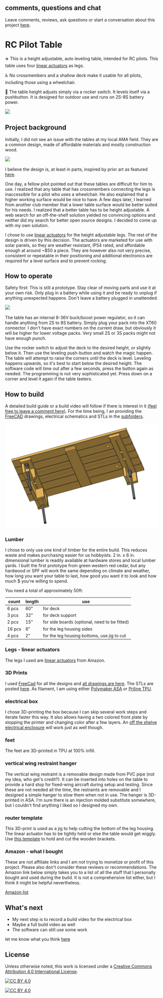 ## comments, questions and chat
Leave comments, reviews, ask questions or start a conversation about this project [here](https://github.com/T-RC/RCPilotTable/discussions).

# RC Pilot Table
:airplane: This is a height adjustable, auto leveling table, intended for RC pilots. This table uses four [linear actuators](https://www.amazon.com/dp/B00NM8H67C/?coliid=I13O6CUFJ1UPBA&colid=PGYE4HTR4F8&psc=1&ref_=list_c_wl_lv_ov_lig_dp_it) as legs.

:wheelchair: No crossmembers and a shallow deck make it usable for all pilots, including those using a wheelchair. 

:wrench: The table height adjusts simply via a rocker switch. It levels itself via a pushbutton. It is designed for outdoor use and runs on 2S-8S battery power.

![](/drawings%20and%20images/IMG_9872.png)


## Project background

Initially, I did not see an issue with the tables at my local AMA field. They are a common design, made of affordable materials and mostly construction wood. 

![](/drawings%20and%20images/IMG_9917.png)

I believe the design is, at least in parts, inspired by prior art as featured [here](https://www.modelaviation.com/Club-Field-Safety-Benches).

One day, a fellow pilot pointed out that these tables are difficult for him to use. I realized that any table that has crossmembers connecting the legs is inaccessible for a pilot who uses a wheelchair. He also explained that a higher working surface would be nice to have. A few days later, I learned from another club member that a lower table surface would be better suited for his needs. I realized that a better table has to be height adjustable.
A web search for an off-the-shelf solution yielded no convincing options and neither did my search for better open source designs. I decided to come up with my own solution.

I chose to use [linear actuators](https://www.amazon.com/dp/B00NM8H67C/?coliid=I13O6CUFJ1UPBA&colid=PGYE4HTR4F8&psc=1&ref_=list_c_wl_lv_ov_lig_dp_it) for the height adjustable legs. The rest of the design is driven by this decision. The actuators are marketed for use with solar panels, so they are weather resistant, IP54 rated, and affordable enough at around ~$50 a piece. They are however also not very precise, consistent or repeatable in their positioning and additional electronics are required for a level surface and to prevent rocking.

## How to operate
Safety first: This is still a prototype. Stay clear of moving parts and use it at your own risk. Only plug in a battery while using it and be ready to unplug if anything unexpected happens. Don't leave a battery plugged in unattended.

![](/drawings%20and%20images/IMG_9914.png)

The table has an internal 8-36V buck/boost power regulator, so it can handle anything from 2S to 8S battery. Simply plug your pack into the XT60 connector. I don't have exact numbers on the current draw, but obviously it will be higher for lower voltage packs. Very small 2S or 3S packs might not have enough punch.

Use the rocker switch to adjust the deck to the desired height, or slightly below it. Then use the leveling push-button and watch the magic happen. The table will attempt to raise the corners until the deck is level. Leveling happens upwards, so it's best to start below the desired height. The software code will time out after a few seconds, press the button again as needed. The programming is not very sophisticated yet. Press down on a corner and level it again if the table teeters.   

## How to build
A detailed build guide or a build video will follow if there is interest in it [(feel free to leave a comment here)](https://github.com/T-RC/RCPilotTable/discussions). For the time being, I an providing the [FreeCAD](https://www.freecad.org/) drawings, electrical schematics and STLs in the [subfolders](/drawings%20and%20images).

![](/drawings%20and%20images/table%20assembly%20view.png)

### Lumber
I chose to only use one kind of timber for the entire build. This reduces waste and makes purchasing easier for us hobbyists. 2 in. x 6 in. dimensional lumber is readily available at hardware stores and local lumber yards. I built the first prototype from green western red cedar, but any hardwood or SPF will work the same depending on climate and weather, how long you want your table to last, how good you want it to look and how much $ you're willing to spend.

You need a total of approximately 50ft:

| count | length | use
| --- | --- | ----
| 6 pcs | 60" | for deck
| 3 pcs | 32" | for deck support
| 2 pcs | 15" | for side boards (optional, need to be fitted)
| 16 pcs| 6" | for the leg housing sides
| 4 pcs | 2"  | for the leg housing bottoms, use jig to cut

### Legs - linear actuators
The legs I used are [linear actuators](https://www.amazon.com/dp/B00NM8H67C/?coliid=I13O6CUFJ1UPBA&colid=PGYE4HTR4F8&psc=1&ref_=list_c_wl_lv_ov_lig_dp_it) from Amazon.
### 3D Prints
I used [FreeCad](https://www.freecad.org/) for all the designs and [all drawings are here](/drawings%20and%20images). The STLs are posted [here](/3D%20print%20STLs). As filament, I am using either [Polymaker ASA](https://www.amazon.com/dp/B09DKQK318/?coliid=I2VLWN38FZA86A&colid=PGYE4HTR4F8&psc=1&ref_=list_c_wl_lv_ov_lig_dp_it) or [Priline TPU](https://www.amazon.com/dp/B0BJ5XRDFB/?coliid=I2SHOWQPSHQ9XM&colid=PGYE4HTR4F8&psc=1&ref_=list_c_wl_lv_ov_lig_dp_it). 
### electrical box
I chose 3D-printing the box because I can skip several work steps and iterate faster this way. It also allows having a two colored front plate by stopping the printer and changing color after a few layers. An [off the shelve electrical enclosure](https://www.amazon.com/dp/B08N1DD5WJ/?coliid=I3T08VJ4IFBYYQ&colid=PGYE4HTR4F8&psc=1&ref_=list_c_wl_lv_ov_lig_dp_it) will work just as well though.
### feet
The feet are 3D-printed in TPU at 100% infill.
### vertical wing restraint hanger
The vertical wing restraint is a removable design made from PVC pipe (not my idea, who get's credit?). It can be inserted into holes on the table to provide a hard stop for fixed-wing aircraft during setup and testing. Since these are not needed all the time, the restraints are removable and I designed a simple hanger to stow them when not in use.
The hanger is 3D-printed in ASA. I'm sure there is an injection molded substitute somewhere, but I couldn't find anything I liked so I designed my own.

### router template
This 3D-print is used as a jig to help cutting the bottom of the leg housing. The linear actuator has to be tightly held or else the table would get wiggly. Use [this template](/3D%20print%20STLs/Router%20template.stl) to hold and cut the wooden brackets.

### Amazon - what I bought
These are not affiliate links and I am not trying to monetize or profit of this project. Please also don't consider these reviews or recommendations. The Amazon link below simply takes you to a list of all the stuff that I personally bought and used during the build. It is not a comprehensive list either, but I think it might be helpful nevertheless.  

[Amazon list](https://www.amazon.com/hz/wishlist/ls/PGYE4HTR4F8?ref_=wl_share)

## What's next
- My next step is to record a build video for the electrical box
- Maybe a full build video as well
- The software can still use some work
  
let me know what you think [here](https://github.com/T-RC/RCPilotTable/discussions)


## License
Unless otherwise noted, this work is licensed under a
[Creative Commons Attribution 4.0 International License][cc-by].

[![CC BY 4.0][cc-by-image]][cc-by]

[cc-by]: http://creativecommons.org/licenses/by/4.0/
[cc-by-image]: https://i.creativecommons.org/l/by/4.0/88x31.png
[cc-by-shield]: https://img.shields.io/badge/License-CC%20BY%204.0-lightgrey.svg


[![CC BY 4.0][cc-by-image]][cc-by]

[cc-by]: http://creativecommons.org/licenses/by/4.0/
[cc-by-image]: https://i.creativecommons.org/l/by/4.0/88x31.png
[cc-by-shield]: https://img.shields.io/badge/License-CC%20BY%204.0-lightgrey.svg
